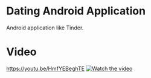 # Dating Android Application

Android application like Tinder.
# Video
https://youtu.be/HmfYEBeghTE
[![Watch the video](https://github.com/feoll/datingApp/assets/90863087/d93c5251-5338-4afc-8bf8-ea01bee9bdb7)](https://youtu.be/HmfYEBeghTE)
